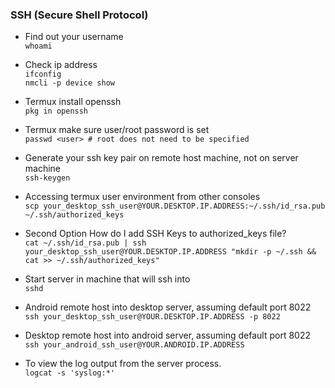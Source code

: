 ### SSH (Secure Shell Protocol)  
* Find out your username  
`whoami`  

* Check ip address  
`ifconfig`  
`nmcli -p device show`  

* Termux install openssh  
`pkg in openssh`  

* Termux make sure user/root password is set  
`passwd <user> # root does not need to be specified`  

* Generate your ssh key pair on remote host machine, not on server machine  
`ssh-keygen`  

* Accessing termux user environment from other consoles  
`scp your_desktop_ssh_user@YOUR.DESKTOP.IP.ADDRESS:~/.ssh/id_rsa.pub ~/.ssh/authorized_keys`  

* Second Option How do I add SSH Keys to authorized_keys file?  
`cat ~/.ssh/id_rsa.pub | ssh your_desktop_ssh_user@YOUR.DESKTOP.IP.ADDRESS "mkdir -p ~/.ssh && cat >> ~/.ssh/authorized_keys"`  

* Start server in machine that will ssh into  
`sshd`  

* Android remote host into desktop server, assuming default port 8022  
`ssh your_desktop_ssh_user@YOUR.DESKTOP.IP.ADDRESS -p 8022`  

* Desktop remote host into android server, assuming default port 8022  
`ssh your_android_ssh_user@YOUR.ANDROID.IP.ADDRESS`  

* To view the log output from the server process.  
`logcat -s 'syslog:*'`  
